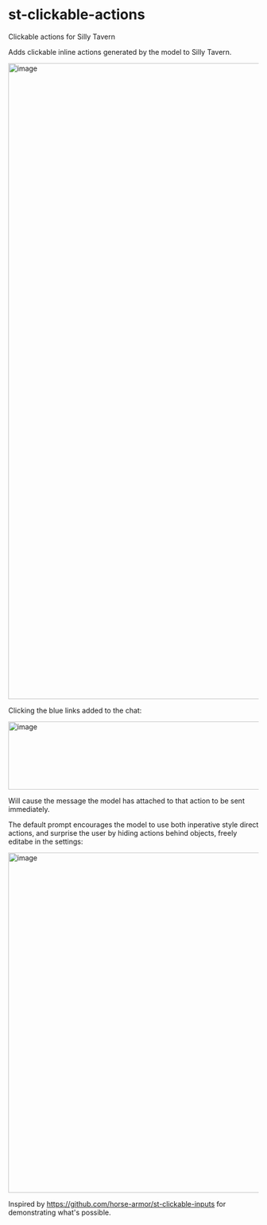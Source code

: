 # st-clickable-actions
Clickable actions for Silly Tavern

Adds clickable inline actions generated by the model to Silly Tavern.

<img width="1714" height="1281" alt="image" src="https://github.com/user-attachments/assets/12444e93-e6f4-4ff0-ba86-173e5066a5b7" />

Clicking the blue links added to the chat:

<img width="529" height="137" alt="image" src="https://github.com/user-attachments/assets/044e2266-17a3-4d50-b547-b2affe545f43" />

Will cause the message the model has attached to that action to be sent immediately.

The default prompt encourages the model to use both inperative style direct actions, and surprise the user by hiding actions behind objects, freely editabe in the settings:

<img width="850" height="685" alt="image" src="https://github.com/user-attachments/assets/fe38d0a4-8203-42ac-acf7-0bc6b40c2eb6" />

Inspired by https://github.com/horse-armor/st-clickable-inputs for demonstrating what's possible.
